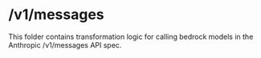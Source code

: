 # /v1/messages

This folder contains transformation logic for calling bedrock models in the Anthropic /v1/messages API spec.

